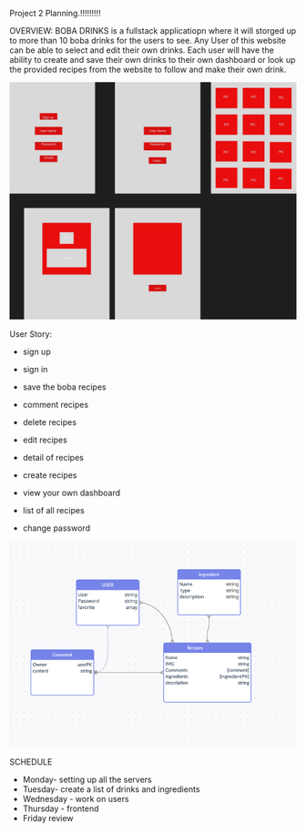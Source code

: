 Project 2 Planning.!!!!!!!!!



OVERVIEW:
BOBA DRINKS is a fullstack applicatiopn where it will storged up to more than 10 boba drinks for the users to see. Any User of this website can be able to select and edit their own drinks. Each user will have the ability to create and save their own drinks to their own dashboard or look up the provided recipes from the website to follow and make their own drink.



![picture!](./assets/wire.jpg)


User Story:

- sign up

- sign in

- save the boba recipes

- comment recipes

- delete recipes

- edit recipes

- detail of recipes

- create recipes

- view your own dashboard 

- list of all recipes

- change password


![diagram!](./assets/ERD.png)

SCHEDULE


- Monday- setting up all the servers 
- Tuesday- create a list of drinks and ingredients
- Wednesday - work on users
- Thursday - frontend
- Friday review